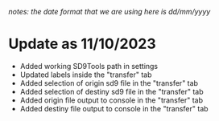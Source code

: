 *notes: the date format that we are using here is dd/mm/yyyy*

# Update as 11/10/2023

- Added working SD9Tools path in settings
- Updated labels inside the "transfer" tab
- Added selection of origin sd9 file in the "transfer" tab
- Added selection of destiny  sd9 file in the "transfer" tab
- Added origin file output to console in the "transfer" tab
- Added destiny file output to console in the "transfer" tab










